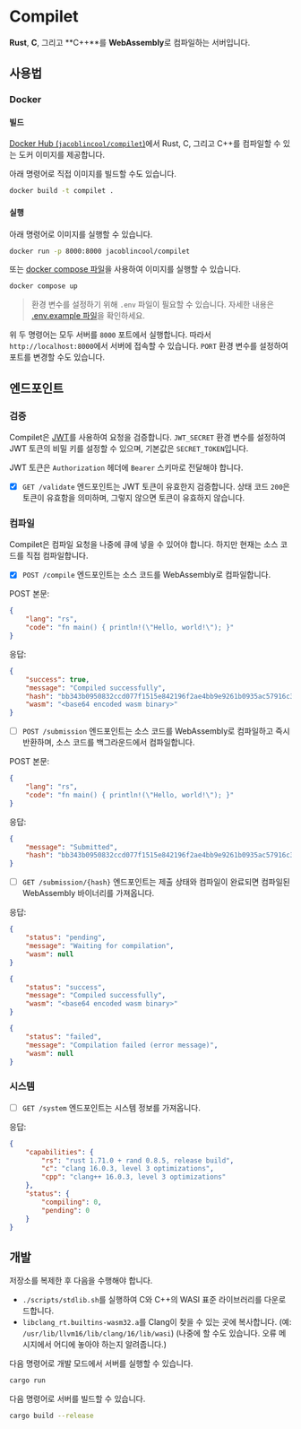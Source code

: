 # Compilet

**Rust**, **C**, 그리고 **C++**를 **WebAssembly**로 컴파일하는 서버입니다.

## 사용법

### Docker

#### 빌드

[Docker Hub (`jacoblincool/compilet`)](https://hub.docker.com/r/jacoblincool/compilet)에서 Rust, C, 그리고 C++를 컴파일할 수 있는 도커 이미지를 제공합니다.

아래 명령어로 직접 이미지를 빌드할 수도 있습니다.

```bash
docker build -t compilet .
```

#### 실행

아래 명령어로 이미지를 실행할 수 있습니다.

```bash
docker run -p 8000:8000 jacoblincool/compilet
```

또는 [docker compose 파일](./docker-compose.yml)을 사용하여 이미지를 실행할 수 있습니다.

```bash
docker compose up
```

> 환경 변수를 설정하기 위해 `.env` 파일이 필요할 수 있습니다. 자세한 내용은 [.env.example 파일](./.env.example)을 확인하세요.

위 두 명령어는 모두 서버를 `8000` 포트에서 실행합니다. 따라서 `http://localhost:8000`에서 서버에 접속할 수 있습니다. `PORT` 환경 변수를 설정하여 포트를 변경할 수도 있습니다.

## 엔드포인트

### 검증

Compilet은 [JWT](https://jwt.io/)를 사용하여 요청을 검증합니다. `JWT_SECRET` 환경 변수를 설정하여 JWT 토큰의 비밀 키를 설정할 수 있으며, 기본값은 `SECRET_TOKEN`입니다.

JWT 토큰은 `Authorization` 헤더에 `Bearer` 스키마로 전달해야 합니다.

- [x] `GET /validate` 엔드포인트는 JWT 토큰이 유효한지 검증합니다. 상태 코드 `200`은 토큰이 유효함을 의미하며, 그렇지 않으면 토큰이 유효하지 않습니다.

### 컴파일

Compilet은 컴파일 요청을 나중에 큐에 넣을 수 있어야 합니다. 하지만 현재는 소스 코드를 직접 컴파일합니다.

- [x] `POST /compile` 엔드포인트는 소스 코드를 WebAssembly로 컴파일합니다.

POST 본문:

```json
{
    "lang": "rs",
    "code": "fn main() { println!(\"Hello, world!\"); }"
}
```

응답:

```json
{
    "success": true,
    "message": "Compiled successfully",
    "hash": "bb343b0950832ccd077f1515e842196f2ae4bb9e9261b0935ac57916c3cf305d",
    "wasm": "<base64 encoded wasm binary>"
}
```

- [ ] `POST /submission` 엔드포인트는 소스 코드를 WebAssembly로 컴파일하고 즉시 반환하며, 소스 코드를 백그라운드에서 컴파일합니다.

POST 본문:

```json
{
    "lang": "rs",
    "code": "fn main() { println!(\"Hello, world!\"); }"
}
```

응답:

```json
{
    "message": "Submitted",
    "hash": "bb343b0950832ccd077f1515e842196f2ae4bb9e9261b0935ac57916c3cf305d"
}
```

- [ ] `GET /submission/{hash}` 엔드포인트는 제출 상태와 컴파일이 완료되면 컴파일된 WebAssembly 바이너리를 가져옵니다.

응답:

```json
{
    "status": "pending",
    "message": "Waiting for compilation",
    "wasm": null
}
```

```json
{
    "status": "success",
    "message": "Compiled successfully",
    "wasm": "<base64 encoded wasm binary>"
}
```

```json
{
    "status": "failed",
    "message": "Compilation failed (error message)",
    "wasm": null
}
```

### 시스템

- [ ] `GET /system` 엔드포인트는 시스템 정보를 가져옵니다.

응답:

```json
{
    "capabilities": {
        "rs": "rust 1.71.0 + rand 0.8.5, release build",
        "c": "clang 16.0.3, level 3 optimizations",
        "cpp": "clang++ 16.0.3, level 3 optimizations"
    },
    "status": {
        "compiling": 0,
        "pending": 0
    }
}
```

## 개발

저장소를 복제한 후 다음을 수행해야 합니다.

- `./scripts/stdlib.sh`를 실행하여 C와 C++의 WASI 표준 라이브러리를 다운로드합니다.
- `libclang_rt.builtins-wasm32.a`를 Clang이 찾을 수 있는 곳에 복사합니다. (예: `/usr/lib/llvm16/lib/clang/16/lib/wasi`) (나중에 할 수도 있습니다. 오류 메시지에서 어디에 놓아야 하는지 알려줍니다.)

다음 명령어로 개발 모드에서 서버를 실행할 수 있습니다.

```bash
cargo run
```

다음 명령어로 서버를 빌드할 수 있습니다.

```bash
cargo build --release
```
